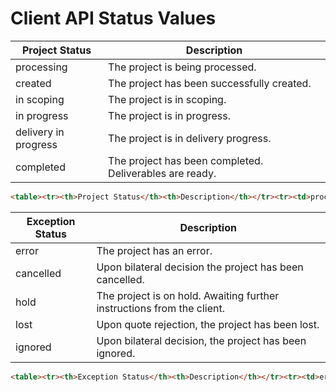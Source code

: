 # Client API Status Values

| Project Status | Description |
|--------|--------|
| processing | The project is being processed. |
| created | The project has been successfully created. |
| in scoping | The project is in scoping. |
| in progress | The project is in progress. |
| delivery in progress | The project is in delivery progress. |
| completed | The project has been completed. Deliverables are ready. |

```html
<table><tr><th>Project Status</th><th>Description</th></tr><tr><td>processing</td><td>The project is being processed.</td></tr><tr><td>created</td><td>The project has been successfully created.</td></tr><tr><td>in scoping</td><td>The project is in scoping.</td></tr><tr><td>in progress</td><td>The project is in progress.</td></tr><tr><td>delivery in progress</td><td>The project is in delivery progress.</td></tr><tr><td>completed</td><td>The project has been completed. Deliverables are ready.</td></tr></table>
```

| Exception Status | Description |
|--------|--------|
| error | The project has an error. |
| cancelled | Upon bilateral decision the project has been cancelled. |
| hold | The project is on hold. Awaiting further instructions from the client. |
| lost | Upon quote rejection, the project has been lost. |
| ignored | Upon bilateral decision, the project has been ignored. |

```html
<table><tr><th>Exception Status</th><th>Description</th></tr><tr><td>error</td><td>The project has an error.</td></tr><tr><td>cancelled</td><td>Upon bilateral decision the project has been cancelled.</td></tr><tr><td>hold</td><td>The project is on hold. Awaiting further instructions from the client.</td></tr><tr><td>lost</td><td>Upon quote rejection, the project has been lost.</td></tr><tr><td>ignored</td><td>Upon bilateral decision, the project has been ignored.</td></tr></table>
```
